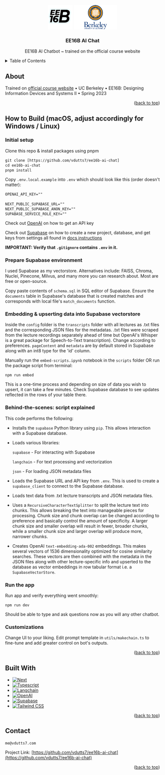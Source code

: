 <!-- PROJECT LOGO -->
<br />
<div align="center">
    <img src="https://github.com/vdutts7/ee16b-ai-chat/blob/main/public/ee16b.png" alt="Logo" width="80" height="80">
    <img src="https://github.com/vdutts7/ee16b-ai-chat/blob/main/public/UC-Berkeley-Emblem.png" alt="Logo" width="140" height="80">
  </a>
  <h3 align="center">EE16B AI Chat</h3>
  <p align="center">
    EE16B AI Chatbot ~ trained on the official course website
  </p>
</div>

<!-- TABLE OF CONTENTS -->
<details>
  <summary>Table of Contents</summary>
  <ol>
    <li>
      <a href="#about-the-project">About</a>
      <ul>
        <li><a href="#how-to-build">How to Build</a></li>
            <ul>
                <li>Initial setup</li>
                <li>Prepare Supabase environment</li>
                <li>Embedding & upserting data into Supabase vectorstore</li>
                <li>Behind-the-scenes: script explained</li>
                <li>Run the app</li>
                <li>Customizations</li>
            </ul>
        <li><a href="#built-with">Built With/a></li>
      </ul>
    </li>
    <li><a href="#contact">Contact</a></li>
  </ol>
</details>



<!-- ABOUT -->
## About

Trained on [official course website](https://eecs16b.org/) • UC Berkeley • EE16B: Designing Information Devices and Systems II • Spring 2023 

<p align="right">(<a href="#readme-top">back to top</a>)</p> 

## How to Build (macOS, adjust accordingly for Windows / Linux)

### Initial setup

Clone this repo & install packages using pnpm

```
git clone [https://github.com/vdutts7/ee16b-ai-chat]
cd ee16b-ai-chat
pnpm install
```

Copy `.env.local.example` into `.env` which should look like this (order doesn't matter):

```
OPENAI_API_KEY=""

NEXT_PUBLIC_SUPABASE_URL=""
NEXT_PUBLIC_SUPABASE_ANON_KEY=""
SUPABASE_SERVICE_ROLE_KEY=""

```

Check out [OpenAI](https://help.openai.com/en/articles/4936850-where-do-i-find-my-secret-api-key) on how to get an API key

Check out [Supabase](https://supabase.com/) on how to create a new project, database, and get keys from settings all found in [docs instructions](https://supabase.com/docs)

**IMPORTANT: Verify that `.gitignore` contains `.env` in it.**


### Prepare Supabase environment

I used Supabase as my vectorstore. Alternatives include: FAISS, Chroma, Nuclei, Pinecone, Milvus, and many more you can research about. Most are free or open-source. 

Copy paste contents of `schema.sql` in SQL editor of Supabase. Ensure the `documents` table in Supabase's database that is created matches and corresponds with local file's `match_documents` function.


### Embedding & upserting data into Supabase vectorstore

Inside the `config` folder is the `transcripts` folder with all lectures as .txt files and the corresponding JSON files for the metadatas. .txt files were scraped from the lecture recordings separately ahead of time but OpenAI's Whisper is a great package for Speech-to-Text transcription). Change according to preferences. `pageContent` and `metadata` are by default stored in Supabase along with an int8 type for the 'id' column.

Manually run the `embed-scripts.ipynb` notebook in the `scripts` folder OR run the package script from terminal:

```
npm run embed
```

This is a one-time process and depending on size of data you wish to upsert, it can take a few minutes. Check Supabase database to see updates reflected in the rows of your table there.


### Behind-the-scenes: script explained

This code performs the following:

- Installs the `supabase` Python library using `pip`. This allows interaction with a Supabase database.
- Loads various libraries:

    `supabase` - For interacting with Supabase
    
    `langchain` - For text processing and vectorization

    `json` - For loading JSON metadata files

- Loads the Supabase URL and API key from `.env`. This is used to create a `supabase_client` to connect to the Supabase database.
- Loads text data from .txt lecture transcripts and JSON metadata files.
- Uses a `RecursiveCharacterTextSplitter` to split the lecture text into chunks. This allows breaking the text into manageable pieces for processing. Chunk size and chunk overlap can be changed according to preference and basically control the amount of specificity. A larger chunk size and smaller overlap will result in fewer, broader chunks, while a smaller chunk size and larger overlap will produce more, narrower chunks.
- Creates OpenAI `text-embedding-ada-002` embeddings. This makes several vectors of 1536 dimensionality optimized for cosine similarity searches. These vectors are then combined with the metadata in the JSON files along with other lecture-specific info and upserted to the database as vector embeddings in row tabular format i.e. a `SupabaseVectorStore`.


### Run the app

Run app and verify everything went smoothly:

```
npm run dev
```

Should be able to type and ask questions now as you will any other chatbot.


### Customizations

Change UI to your liking. 
Edit prompt template in `utils/makechain.ts` to fine-tune and add greater control on bot's outputs.

<p align="right">(<a href="#readme-top">back to top</a>)</p>


<!-- BUILT WITH -->
## Built With
* [![Next][Next]][Next-url]
* [![Typescript][Typescript]][Typescript-url]
* [![Langchain][Langchain]][Langchain-url]
* [![OpenAI][OpenAI]][OpenAI-url]
* [![Supabase][Supabase]][Supabase-url]
* [![Tailwind CSS][TailwindCSS]][TailwindCSS-url]

<p align="right">(<a href="#readme-top">back to top</a>)</p>


<!-- CONTACT -->
## Contact

`me@vdutts7.com` 

Project Link: [https://github.com/vdutts7/ee16b-ai-chat](https://github.com/vdutts7/ee16b-ai-chat)

<p align="right">(<a href="#readme-top">back to top</a>)</p>


<!-- MARKDOWN LINKS & IMAGES -->
<!-- https://www.markdownguide.org/basic-syntax/#reference-style-links -->


[Next]: https://img.shields.io/badge/next.js-000000?style=for-the-badge&logo=nextdotjs&logoColor=white
[Next-url]: https://nextjs.org/

[Langchain]: https://img.shields.io/badge/🦜🔗Langchain-DD0031?style=for-the-badge&color=<brightgreen>
[Langchain-url]: https://langchain.com/

[TailwindCSS]: https://img.shields.io/badge/Tailwind_CSS-38B2AC?style=for-the-badge&logo=tailwind-css&logoColor=skyblue&color=0A192F
[TailwindCSS-url]: https://tailwindcss.com/

[OpenAI]: https://img.shields.io/badge/OpenAI%20ada--002%20GPT--3-0058A0?style=for-the-badge&logo=openai&logoColor=white&color=black
[OpenAI-url]: https://openai.com/

[TypeScript]: https://img.shields.io/badge/TypeScript-007ACC?style=for-the-badge&logo=typescript&logoColor=white
[Typescript-url]: https://www.typescriptlang.org/

[Supabase]: https://img.shields.io/badge/Supabase%20pgvector-FFCA28?style=for-the-badge&logo=Supabase&logoColor=49E879&color=black
[Supabase-url]: https://Supabase.com/
